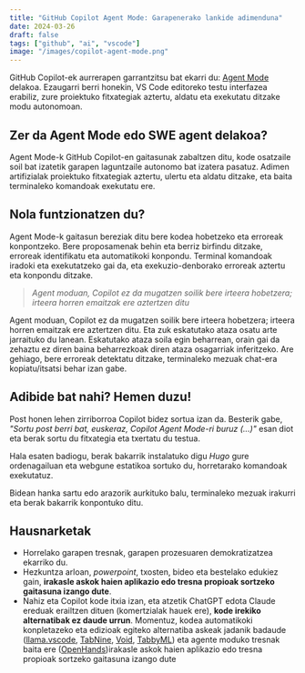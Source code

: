 ```yaml
---
title: "GitHub Copilot Agent Mode: Garapenerako lankide adimenduna"
date: 2024-03-26
draft: false
tags: ["github", "ai", "vscode"]
image: "/images/copilot-agent-mode.png"
---
```


GitHub Copilot-ek aurrerapen garrantzitsu bat ekarri du: [Agent Mode](https://github.blog/news-insights/product-news/github-copilot-the-agent-awakens/) delakoa. Ezaugarri berri honekin, VS Code editoreko testu interfazea erabiliz, zure proiektuko fitxategiak aztertu, aldatu eta exekutatu ditzake modu autonomoan.

## Zer da Agent Mode edo SWE agent delakoa?

Agent Mode-k GitHub Copilot-en gaitasunak zabaltzen ditu, kode osatzaile soil bat izatetik garapen laguntzaile autonomo bat izatera pasatuz. Adimen artifizialak proiektuko fitxategiak aztertu, ulertu eta aldatu ditzake, eta baita terminaleko komandoak exekutatu ere.

## Nola funtzionatzen du?

Agent Mode-k gaitasun bereziak ditu bere kodea hobetzeko eta erroreak konpontzeko. Bere proposamenak behin eta berriz birfindu ditzake, erroreak identifikatu eta automatikoki konpondu. Terminal komandoak iradoki eta exekutatzeko gai da, eta exekuzio-denborako erroreak aztertu eta konpondu ditzake.

> *Agent moduan, Copilot ez da mugatzen soilik bere irteera hobetzera; irteera horren emaitzak ere aztertzen ditu*

Agent moduan, Copilot ez da mugatzen soilik bere irteera hobetzera; irteera horren emaitzak ere aztertzen ditu. Eta zuk eskatutako ataza osatu arte jarraituko du lanean. Eskatutako ataza soila egin beharrean, orain gai da zehaztu ez diren baina beharrezkoak diren ataza osagarriak inferitzeko. Are gehiago, bere erroreak detektatu ditzake, terminaleko mezuak chat-era kopiatu/itsatsi behar izan gabe.

## Adibide bat nahi? Hemen duzu!

Post honen lehen zirriborroa Copilot bidez sortua izan da. Besterik gabe, *"Sortu post berri bat, euskeraz, Copilot Agent Mode-ri buruz (...)"* esan diot eta berak sortu du fitxategia eta txertatu du testua.

Hala esaten badiogu, berak bakarrik instalatuko digu *Hugo* gure ordenagailuan eta webgune estatikoa sortuko du, horretarako komandoak exekutatuz. 

Bidean hanka sartu edo arazorik aurkituko balu, terminaleko mezuak irakurri eta berak bakarrik konpontuko ditu. 

## Hausnarketak

- Horrelako garapen tresnak, garapen prozesuaren demokratizatzea ekarriko du.
- Hezkuntza arloan, *powerpoint*, txosten, bideo eta bestelako edukiez gain, **irakasle askok haien aplikazio edo tresna propioak sortzeko gaitasuna izango dute**.
- Nahiz eta Copilot kode itxia izan, eta atzetik ChatGPT edota Claude ereduak erailtzen dituen (komertzialak hauek ere), **kode irekiko alternatibak ez daude urrun**. Momentuz, kodea automatikoki konpletazeko eta edizioak egiteko alternatiba askeak jadanik badaude ([llama.vscode](https://github.com/ggml-org/llama.vscode), [TabNine](https://github.com/codota/TabNine), [Void](https://voideditor.com/), [TabbyML](https://github.com/TabbyML/tabby?tab=readme-ov-file)) eta agente moduko tresnak baita ere ([OpenHands](https://github.com/All-Hands-AI/OpenHands?tab=readme-ov-file))irakasle askok haien aplikazio edo tresna propioak sortzeko gaitasuna izango dute